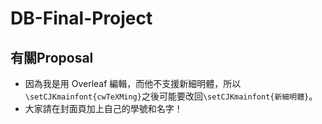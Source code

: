 # DB-Final-Project
## 有關Proposal
* 因為我是用 Overleaf 編輯，而他不支援新細明體，所以`\setCJKmainfont{cwTeXMing}`之後可能要改回`\setCJKmainfont{新細明體}`。
* 大家請在封面頁加上自己的學號和名字！
